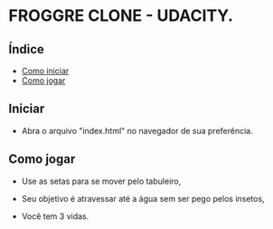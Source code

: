 # FROGGRE CLONE - UDACITY.

## Índice

- [Como iniciar](#iniciar)
- [Como jogar](#jogar)

## Iniciar

 + Abra o arquivo "index.html" no navegador de sua preferência.

## Como jogar

 + Use as setas para se mover pelo tabuleiro,

 + Seu objetivo é atravessar até a água sem ser pego pelos insetos,

 + Você tem 3 vidas.
